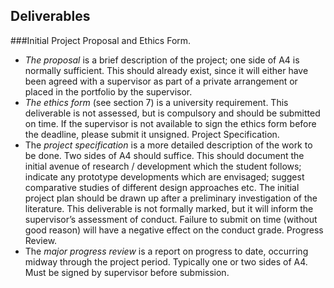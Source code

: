 ## Deliverables

###Initial Project Proposal and Ethics Form.
- *The proposal* is a brief description of the project; one side of A4 is normally sufficient. This should already exist, since it will either have been agreed with a supervisor as part of a private arrangement or placed in the portfolio by the supervisor.
- *The ethics form* (see section 7) is a university requirement.
This deliverable is not assessed, but is compulsory and should be submitted on time. If the supervisor is not available to sign the ethics form before the deadline, please submit it unsigned.
Project Specification.
- The *project specification* is a more detailed description of the work to be done. Two sides of A4 should suffice. 
This should document the initial avenue of research / development which the student follows; indicate any prototype developments which are envisaged; suggest comparative studies of different design approaches etc. The initial project plan should be drawn up after a preliminary investigation of the literature. 
This deliverable is not formally marked, but it will inform the supervisor’s assessment of conduct. Failure to submit on time (without good reason) will have a negative effect on the conduct grade.
Progress Review.
- The *major progress review* is a report on progress to date, occurring midway through the project period. Typically one or two sides of A4. Must be signed by supervisor before submission.
